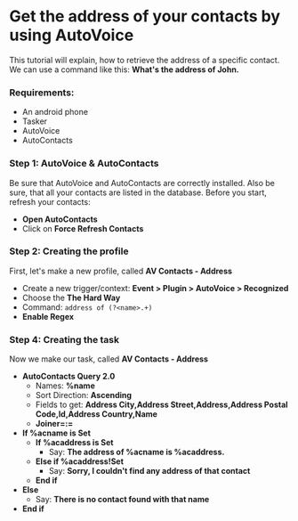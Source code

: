 # Get the address of your contacts by using AutoVoice
This tutorial will explain, how to retrieve the address of a specific contact.
We can use a command like this: **What's the address of John.**

### Requirements:
- An android phone
- Tasker
- AutoVoice
- AutoContacts

### Step 1: AutoVoice & AutoContacts
Be sure that AutoVoice and AutoContacts are correctly installed. Also be sure, that all your contacts are listed in the database.
Before you start, refresh your contacts:
- **Open AutoContacts**
- Click on **Force Refresh Contacts**

### Step 2: Creating the profile
First, let's make a new profile, called **AV Contacts - Address**
- Create a new trigger/context: **Event > Plugin > AutoVoice > Recognized**
- Choose the **The Hard Way**
- Command: ```address of (?<name>.+)```
- **Enable Regex**

### Step 4: Creating the task
Now we make our task, called **AV Contacts - Address**
- **AutoContacts Query 2.0**
  - Names: **%name**
  - Sort Direction: **Ascending**
  - Fields to get: **Address City,Address Street,Address,Address Postal Code,Id,Address Country,Name**
  - **Joiner=:=**
- **If %acname is Set**
  - **If %acaddress is Set**
    - Say: **The address of %acname is %acaddress.**
  - **Else if %acaddress!Set**
    - Say: **Sorry, I couldn't find any address of that contact**
  - **End if**
- **Else**
  - Say: **There is no contact found with that name**
- **End if**
